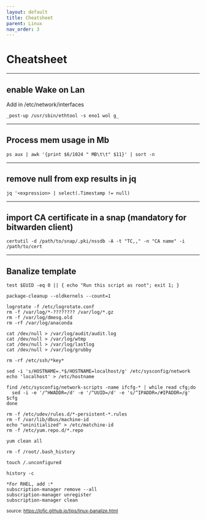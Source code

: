 ```yaml
---
layout: default
title: Cheatsheet
parent: Linux
nav_order: 3
---
```


# Cheatsheet

___

## enable Wake on Lan

Add in /etc/network/interfaces
```
_post-up /usr/sbin/ethtool -s eno1 wol g_
```

___

## Process mem usage in Mb
```
ps aux | awk '{print $6/1024 " MB\t\t" $11}' | sort -n
```

___

## remove null from exp results in jq
```
jq '<expression> | select(.Timestamp != null)
```

___

## import CA certificate in a snap (mandatory for bitwarden client)
```
certutil -d /path/to/snap/.pki/nssdb -A -t "TC,," -n "CA name" -i /path/to/cert
```

___

## Banalize template

```
test $EUID -eq 0 || { echo "Run this script as root"; exit 1; }

package-cleanup --oldkernels --count=1

logrotate -f /etc/logrotate.conf
rm -f /var/log/*-???????? /var/log/*.gz
rm -f /var/log/dmesg.old
rm -rf /var/log/anaconda

cat /dev/null > /var/log/audit/audit.log
cat /dev/null > /var/log/wtmp
cat /dev/null > /var/log/lastlog
cat /dev/null > /var/log/grubby

rm -rf /etc/ssh/*key*

sed -i 's/HOSTNAME=.*$/HOSTNAME=localhost/g' /etc/sysconfig/network
echo 'localhost' > /etc/hostname

find /etc/sysconfig/network-scripts -name ifcfg-* | while read cfg;do
  sed -i -e '/^HWADDR=/d' -e '/^UUID=/d' -e 's/^IPADDR=/#IPADDR=/g' $cfg
done

rm -f /etc/udev/rules.d/*-persistent-*.rules
rm -f /var/lib/dbus/machine-id
echo "uninitialized" > /etc/matchine-id
rm -f /etc/yum.repo.d/*.repo

yum clean all

rm -f /root/.bash_history

touch /.unconfigured

history -c

*For RHEL, add :*
subscription-manager remove --all
subscription-manager unregister
subscription-manager clean
```
<sub>source: https://lofic.github.io/tips/linux-banalize.html</sub>
